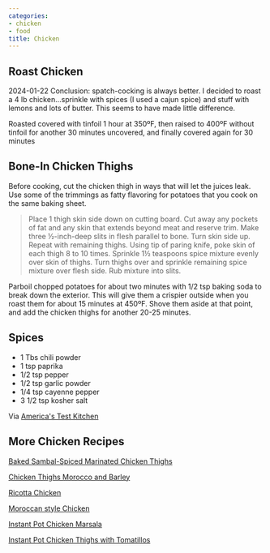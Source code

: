 ```yaml
---
categories:
- chicken
- food
title: Chicken
---
```




## Roast Chicken

2024-01-22
Conclusion: spatch-cocking is always better.
I decided to roast a 4 lb chicken...sprinkle with spices (I used a cajun spice) and stuff with lemons and lots of butter. This seems to have made little difference. 

Roasted covered with tinfoil 1 hour at 350ºF, then raised to 400ºF without tinfoil for another 30 minutes uncovered, and finally covered again for 30 minutes



## Bone-In Chicken Thighs

Before cooking, cut the chicken thigh in ways that will let the juices leak. Use some of the trimmings as fatty flavoring for potatoes that you cook on the same baking sheet.

> Place 1 thigh skin side down on cutting board. Cut away any pockets of fat and any skin that extends beyond meat and reserve trim. Make three ½-inch-deep slits in flesh parallel to bone. Turn skin side up. Repeat with remaining thighs. Using tip of paring knife, poke skin of each thigh 8 to 10 times. Sprinkle 1½ teaspoons spice mixture evenly over skin of thighs. Turn thighs over and sprinkle remaining spice mixture over flesh side. Rub mixture into slits.

Parboil chopped potatoes for about two minutes with 1/2 tsp baking soda to break down the exterior. This will give them a crispier outside when you roast them for about 15 minutes at 450ºF.  Shove them aside at that point, and add the chicken thighs for another 20-25 minutes.

## Spices

- 1 Tbs chili powder
- 1 tsp paprika
- 1/2 tsp pepper
- 1/2 tsp garlic powder
- 1/4 tsp cayenne pepper
- 3 1/2 tsp kosher salt

Via [America's Test Kitchen](https://www.americastestkitchen.com/recipes/15859-chili-spiced-chicken-thighs-and-potatoes?utm_source=Email&utm_medium=Newsletter&utm_term=CIN&utm_content=ChickenThighs&utm_campaign=230912&j=89102&sfmc_sub=25026459&l=26_HTML&u=39986529&mid=7211371&jb=47&sk=1E9A21CA8ED04013076977E53C75CEFE&extcode=LD23J2QAA&sourcekey=BD23092AA&cds_response_key=IED23JB1B&cds_tracking_code=&tag=cidnewsletter1-20&atc=cidnews&Survey_id=&mi_ecmp=%e2%80%8b&couponcode=)


## More Chicken Recipes

[Baked Sambal-Spiced Marinated Chicken Thighs](Baked%20Sambal-Spiced%20Marinated%20Chicken%20Thighs.md)

[Chicken Thighs Morocco and Barley](Chicken%20Thighs%20Morocco%20and%20Barley.md)

[Ricotta Chicken](Ricotta%20Chicken.md)

[Moroccan style Chicken](Moroccan%20style%20Chicken.md)

[Instant Pot Chicken Marsala](Instant%20Pot%20Chicken%20Marsala.md)

[Instant Pot Chicken Thighs with Tomatillos](Instant%20Pot%20Chicken%20Thighs%20with%20Tomatillos.md)
